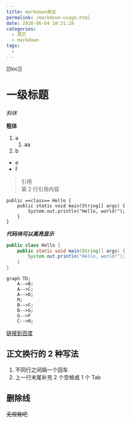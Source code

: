 ```yaml
---
title: markdown用法
permalink: /markdown-usage.html
date: 2020-06-04 10:31:28
categories:
  - 其它
  - markdown
tags:
  -
---
```


[[toc]]

# 一级标题

_斜体_

**粗体**

1. a
   1. aa
2. b

- e
- f

> 引用<br>
> 第 2 行引用内容

```
public ==class== Hello {
    public static void main(String[] args) {
        System.out.println("Hello, world!");
    }
}
```

_**代码块可以高亮显示**_

```java
public class Hello {
    public static void main(String[] args) {
        System.out.println("Hello, world!");
    }
}
```

```mermaid
graph TD;
    A-->B;
    A-->C;
    A-->D;
    M;
    B-->F;
    B-->G;
    G-->F
    C-->H;
```

[链接到百度](https://www.baidu.com)

## 正文换行的 2 种写法

1. 不同行之间隔一个回车
2. 上一行末尾补充 2 个空格或 1 个 Tab

## 删除线

~~无视我吧~~
